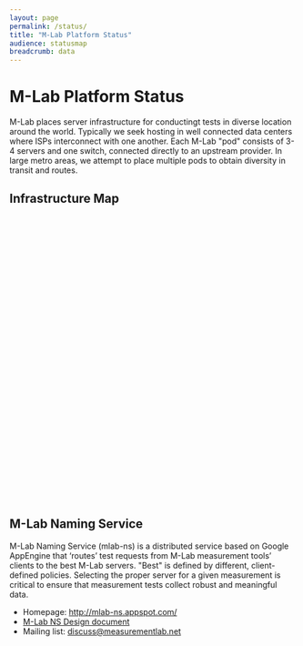 ```yaml
---
layout: page
permalink: /status/
title: "M-Lab Platform Status"
audience: statusmap
breadcrumb: data
---
```


# M-Lab Platform Status

M-Lab places server infrastructure for conductingt tests in diverse location around the world. Typically we seek hosting in well connected data centers where ISPs interconnect with one another. Each M-Lab "pod" consists of 3-4 servers and one switch, connected directly to an upstream provider. In large metro areas, we attempt to place multiple pods to obtain diversity in transit and routes.

## Infrastructure Map
<p>
<div id="map" class="map leaflet-container" style="height: 500px; width:100%; position:relative;"></div>
</p>
<script>
mapboxgl.accessToken = 'pk.eyJ1IjoibS1sYWIiLCJhIjoiY2p3eWtxOXZ4MDFkMzQ5cG95ODFhbWJieiJ9.9G1YGnkme4goR0Ly3kqovA';
var map = new mapboxgl.Map({
  container: 'map',
  style: 'mapbox://styles/mapbox/dark-v10',
  center: [12,25],
  zoom: 0.8
});

var url = '{{ site.baseurl }}/static/sitegeo.json';

map.on('load', function () {

  const tenG = ['==', ['get','uplink'], '10g'];
  const oneG = ['==', ['get','uplink'], '1g'];

  map.addSource("mlab-sites", {
    type: "geojson",
    data: url,
    cluster: true,
    clusterRadius: 10,
    clusterMaxZoom: 15,
    clusterProperties: {
      'oneG': ['+', ['case', oneG, 1, 0]],
      'tenG': ['+', ['case', tenG, 1, 0]],
    }
  });
  map.addLayer({
    "id": "clusters",
    "type": "circle",
    "source": "mlab-sites",
    "filter": ["has", "point_count"],
    "paint": {
      "circle-radius": [
        "step",
        ["get", "point_count"],
        5,
        2,
        10,
        6,
        15
      ],
      "circle-color": [
        "step",
          ["get","point_count"],
          "#fdffc2",
          2,
          "#c2ffc4",
          6,
          "#f7c2ff"
      ]}
  });
  map.addLayer({
    "id": "cluster-count",
    "type": "symbol",
    "source": "mlab-sites",
    "filter": ["has", "point_count"],
    "layout": {
      "text-field": "{point_count_abbreviated}",
      "text-font": ["DIN Offc Pro Medium",
        "Arial Unicode MS Bold"],
        "text-size": 12
    }
  });
  map.addLayer({
    "id": "unclustered-point",
    "type": "circle",
    "source": "mlab-sites",
    "filter": ["!", ["has", "point_count"]],
    "paint": {
      "circle-radius": 5,
      "circle-color": "#c2edff",
      "circle-stroke-width": 1,
      "circle-stroke-color": "#000"
    }
  });

  var clusterPopup = new mapboxgl.Popup({
    className: 'cluster-popup'
  });
  var pointPopup = new mapboxgl.Popup({
    className: 'point-popup'
  });

  map.on('click','clusters', function(e) {
    var features = map.queryRenderedFeatures(e.point, { layers: ['clusters'] });
    var clusterId = features[0].properties.cluster_id,
    point_count = features[0].properties.point_count,
    clusterSource = map.getSource('mlab-sites');
    clusterNodes = clusterSource.getClusterLeaves(clusterId, point_count, 0, function(err, aFeatures){
      var desc = "";
      for (c=0; c < aFeatures.length; c++) {
        desc += "<div class='pod-popup'><h4>"+aFeatures[c].properties.city+" - "+
          aFeatures[c].properties.name+" - "+aFeatures[c].properties.uplink+"</h4>"+
          aFeatures[c].properties.provider + " ("+aFeatures[c].properties.asn+")<br>"+
          "IPv4 Prefix: "+aFeatures[c].properties.ipv4_prefix;
        if (aFeatures[c].properties.ipv6_prefix != null) {
          desc += "<br>IPv6 Prefix: "+aFeatures[c].properties.ipv6_prefix;
        }
        desc += "</div>";
      }
      var coordinates = e.lngLat;
      while (Math.abs(e.lngLat.lng - coordinates[0]) > 180) {
        coordinates[0] += e.lngLat.lng > coordinates[0] ? 360 : -360;
      }
      clusterPopup.setLngLat(coordinates).setHTML(desc).addTo(map);
    });
  });

  map.on('click','unclustered-point', function(e) {
    var coordinates = e.features[0].geometry.coordinates.slice();
    var description = "<h4>" + e.features[0].properties.city + " - " +
      e.features[0].properties.name + " - "+ e.features[0].properties.uplink +"</h4>" +
      e.features[0].properties.provider + " ("+e.features[0].properties.asn + ")<br>" +
      "IPv4 Prefix: " + e.features[0].properties.ipv4_prefix;
      if (e.features[0].properties.ipv6_prefix != null ) {
        description += "<br>IPv6 Prefix: " + e.features[0].properties.ipv6_prefix;
      }

    while (Math.abs(e.lngLat.lng - coordinates[0]) > 180) {
      coordinates[0] += e.lngLat.lng > coordinates[0] ? 360 : -360;
    }
    pointPopup.setLngLat(coordinates).setHTML(description).addTo(map);
  });

  map.on('mouseenter','clusters', function (e) {
    map.getCanvas().style.cursor = 'pointer';
  });
  map.on('mouseleave','clusters', function () {
    map.getCanvas().style.cursor = '';
  });
  map.on('mouseenter','unclustered-point', function (e) {
    map.getCanvas().style.cursor = 'pointer';
  });
  map.on('mouseleave','unclustered-point', function () {
    map.getCanvas().style.cursor = '';
  });
});
</script>

## M-Lab Naming Service

M-Lab Naming Service (mlab-ns) is a distributed service based on Google AppEngine that ‘routes’ test requests from M-Lab measurement tools’ clients to the best M-Lab servers. "Best" is defined by different, client-defined policies. Selecting the proper server for a given measurement is critical to ensure that measurement tests collect robust and meaningful data.

- Homepage: <http://mlab-ns.appspot.com/>
- [M-Lab NS Design
  document](https://docs.google.com/a/google.com/document/d/1eJhS75EZHDLmC6exggStr_b1euiR24_MVBJc1L6eH2c/view)
- Mailing list:
  [discuss@measurementlab.net](https://groups.google.com/a/measurementlab.net/forum/#!forum/discuss)
